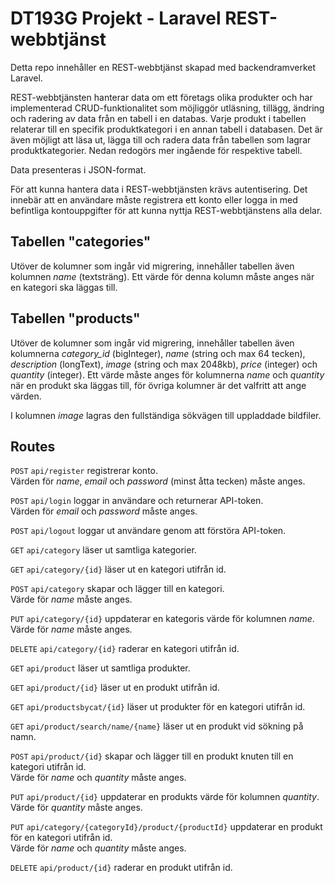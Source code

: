 # DT193G Projekt - Laravel REST-webbtjänst
Detta repo innehåller en REST-webbtjänst skapad med backendramverket Laravel.

REST-webbtjänsten hanterar data om ett företags olika produkter och har implementerad CRUD-funktionalitet som möjliggör utläsning, tillägg, ändring och radering av data från en tabell i en databas. Varje produkt i tabellen relaterar till en specifik produktkategori i en annan tabell i databasen. Det är även möjligt att läsa ut, lägga till och radera data från tabellen som lagrar produktkategorier. Nedan redogörs mer ingående för respektive tabell.

Data presenteras i JSON-format.

För att kunna hantera data i REST-webbtjänsten krävs autentisering. Det innebär att en användare måste registrera ett konto eller logga in med befintliga kontouppgifter för att kunna nyttja REST-webbtjänstens alla delar.

## Tabellen "categories"
Utöver de kolumner som ingår vid migrering, innehåller tabellen även kolumnen *name* (textsträng). Ett värde för denna kolumn måste anges när en kategori ska läggas till.

## Tabellen "products"
Utöver de kolumner som ingår vid migrering, innehåller tabellen även kolumnerna *category_id* (bigInteger), *name* (string och max 64 tecken), *description* (longText), *image* (string och max 2048kb), *price* (integer) och *quantity* (integer). Ett värde måste anges för kolumnerna *name* och *quantity* när en produkt ska läggas till, för övriga kolumner är det valfritt att ange värden. 

I kolumnen *image* lagras den fullständiga sökvägen till uppladdade bildfiler.

## Routes
`POST` `api/register` registrerar konto.  
Värden för *name*, *email* och *password* (minst åtta tecken) måste anges.

`POST` `api/login` loggar in användare och returnerar API-token.  
Värden för *email* och *password* måste anges.

`POST` `api/logout` loggar ut användare genom att förstöra API-token.

`GET` `api/category` läser ut samtliga kategorier.

`GET` `api/category/{id}` läser ut en kategori utifrån id.

`POST` `api/category` skapar och lägger till en kategori.  
Värde för *name* måste anges.

`PUT` `api/category/{id}` uppdaterar en kategoris värde för kolumnen *name*.  
Värde för *name* måste anges.

`DELETE` `api/category/{id}` raderar en kategori utifrån id.

`GET` `api/product` läser ut samtliga produkter.

`GET` `api/product/{id}` läser ut en produkt utifrån id.

`GET` `api/productsbycat/{id}` läser ut produkter för en kategori utifrån id.

`GET` `api/product/search/name/{name}` läser ut en produkt vid sökning på namn.

`POST` `api/product/{id}` skapar och lägger till en produkt knuten till en kategori utifrån id.  
Värde för *name* och *quantity* måste anges.

`PUT` `api/product/{id}` uppdaterar en produkts värde för kolumnen *quantity*.  
Värde för *quantity* måste anges.

`PUT` `api/category/{categoryId}/product/{productId}` uppdaterar en produkt för en kategori utifrån id.  
Värde för *name* och *quantity* måste anges.

`DELETE` `api/product/{id}` raderar en produkt utifrån id.